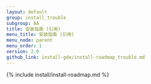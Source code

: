 ```yaml
---
layout: default
group: install_trouble
subgroup: AA
title: 安装指南 (引用)
menu_title: 安装指南 (引用)
menu_node: parent
menu_order: 1
version: 2.0
github_link: install-gde/install-roadmap_trouble.md
---
```


{% include install/install-roadmap.md %}
